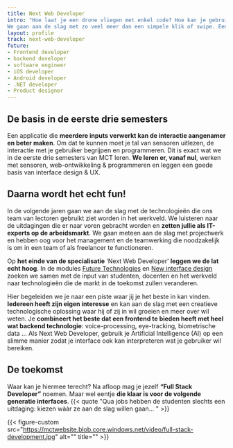 ```yaml
---
title: Next Web Developer
intro: "Hoe laat je een drone vliegen met enkel code? Hoe kan je gebruikers razendsnel realtime laten communiceren? Zit web development ook in jouw DNA? Zie jij het potentieel in smartwatches en smartphones? Dat gevoel kennen we. 
We gaan aan de slag met zo veel meer dan een simpele klik of swipe. Een hartslag die verhoogt, een wenkbrauw die omhooggaat, een nieuwe houding of de toon van je stem: voor ons is het input."
layout: profile
track: next-web-developer
future:
- Frontend developer
- backend developer
- software engineer
- iOS developer
- Android developer
- .NET developer
- Product designer
---
```


## De basis in de eerste drie semesters
Een applicatie die **meerdere inputs verwerkt kan de interactie aangenamer en beter maken**. Om dat te kunnen moet je tal van sensoren uitlezen, de interactie met je gebruiker begrijpen en programmeren. 
Dit is exact wat we in de eerste drie semesters van MCT leren. **We leren er, vanaf nul**, werken met sensoren, web-ontwikkeling & programmeren en leggen een goede basis van interface design & UX. 

## Daarna wordt het echt fun!
In de volgende jaren gaan we aan de slag met de technologieën die ons team van lectoren gebruikt ziet worden in het werkveld. We luisteren naar de uitdagingen die er naar voren gebracht worden en **zetten jullie als IT-experts op de arbeidsmarkt**.
We gaan meteen aan de slag met projectwerk en hebben oog voor het management en de teamwerking die noodzakelijk is om in een team of als freelancer te functioneren.

Op **het einde van de specialisatie** ‘Next Web Developer’ **leggen we de lat echt hoog**. In de modules [Future Technologies](/programma/future-technologies) en 
[New interface design](/programma/new-interface-design) zoeken we samen met de input van studenten, docenten en het werkveld naar technologieën die de markt in de toekomst zullen veranderen. 
 
Hier begeleiden we je naar een piste waar jij je het beste in kan vinden. **Iedereen heeft zijn eigen interesse** en kan aan de slag met een creatieve technologische oplossing waar hij of zij in wil groeien en meer over wil weten. 
Je **combineert het beste dat een frontend te bieden heeft met heel wat backend technologie**: voice-processing, eye-tracking, biometrische data ... Als Next Web Developer, gebruik je Artificial Intelligence (AI) op een slimme manier zodat je interface ook kan interpreteren wat je gebruiker wil bereiken. 

## De toekomst
Waar kan je hiermee terecht? Na afloop mag je jezelf **“Full Stack Developer”** noemen. Maar wel eentje **die klaar is voor de volgende generatie interfaces**. 
{{< quote "Qua jobs hebben de studenten slechts een uitdaging: kiezen wààr ze aan de slag willen gaan... " >}}


{{< figure-custom src="https://mctwebsite.blob.core.windows.net/video/full-stack-development.jpg" alt="" title="" >}}
